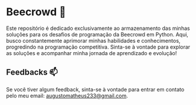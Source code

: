 
# Beecrowd 🐝

Este repositório é dedicado exclusivamente ao armazenamento das minhas soluções para os desafios de programação da Beecrowd em Python. Aqui, busco constantemente aprimorar minhas habilidades e conhecimentos, progredindo na programação competitiva. Sinta-se à vontade para explorar as soluções e acompanhar minha jornada de aprendizado e evolução!

## Feedbacks 📫

Se você tiver algum feedback, sinta-se à vontade para entrar em contato pelo meu email: augustomatheus233@gmail.com.

